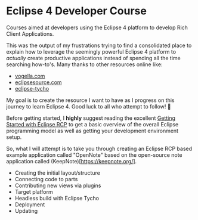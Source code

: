 # Eclipse 4 Developer Course
Courses aimed at developers using the Eclipse 4 platform to develop Rich Client Applications.

This was the output of my frustrations trying to find a consolidated place to explain how to leverage the seemingly powerful Eclipse 4 platform to *actually* create productive applications instead of spending all the time searching how-to's. Many thanks to other resources online like:

- [vogella.com](https://www.vogella.com/tutorials/eclipse.html)
- [eclipsesource.com](https://eclipsesource.com/tutorial-downloads/Eclipse_4_Tutorial.pdf)
- [eclipse-tycho](https://github.com/eclipse-tycho/tycho/tree/main)

My goal is to create the resource I want to have as I progress on this journey to learn Eclipse 4. Good luck to all who attempt to follow! 🙂

Before getting started, I **highly** suggest reading the excellent [Getting Started with Eclipse RCP](https://www.vogella.com/tutorials/EclipseRCP/article.html) to get a basic overview of the overall Eclipse programming model as well as getting your development environment setup.

So, what I will attempt is to take you through creating an Eclipse RCP based example application called "OpenNote" based on the open-source note application called (KeepNote)[https://keepnote.org/]. 

 - Creating the initial layout/structure
 - Connecting code to parts
 - Contributing new views via plugins
 - Target platform
 - Headless build with Eclipse Tycho
 - Deployment
 - Updating
